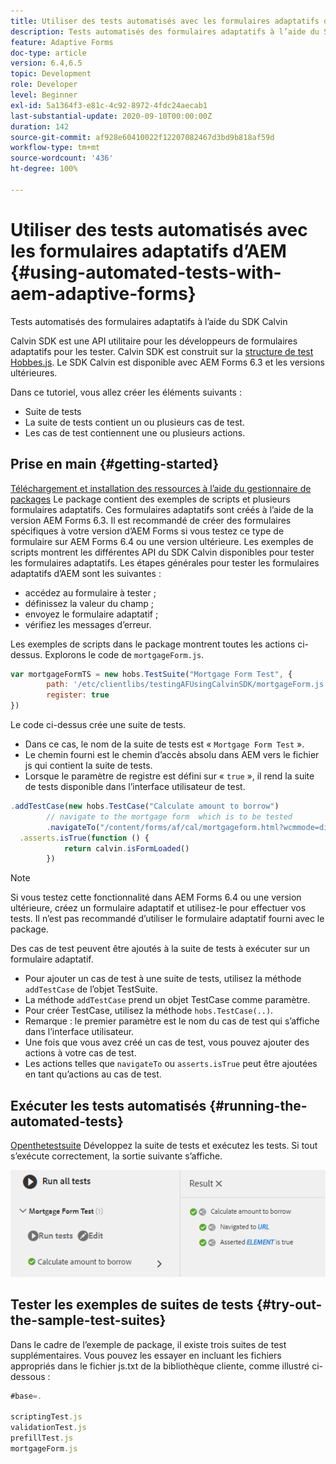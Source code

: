 ```yaml
---
title: Utiliser des tests automatisés avec les formulaires adaptatifs d’AEM
description: Tests automatisés des formulaires adaptatifs à l’aide du SDK Calvin
feature: Adaptive Forms
doc-type: article
version: 6.4,6.5
topic: Development
role: Developer
level: Beginner
exl-id: 5a1364f3-e81c-4c92-8972-4fdc24aecab1
last-substantial-update: 2020-09-10T00:00:00Z
duration: 142
source-git-commit: af928e60410022f12207082467d3bd9b818af59d
workflow-type: tm+mt
source-wordcount: '436'
ht-degree: 100%

---
```


# Utiliser des tests automatisés avec les formulaires adaptatifs d’AEM {#using-automated-tests-with-aem-adaptive-forms}

Tests automatisés des formulaires adaptatifs à l’aide du SDK Calvin

Calvin SDK est une API utilitaire pour les développeurs de formulaires adaptatifs pour les tester. Calvin SDK est construit sur la [structure de test Hobbes.js](https://experienceleague.adobe.com/docs/experience-manager-release-information/aem-release-updates/previous-updates/aem-previous-versions.html?lang=fr). Le SDK Calvin est disponible avec AEM Forms 6.3 et les versions ultérieures.

Dans ce tutoriel, vous allez créer les éléments suivants :

* Suite de tests
* La suite de tests contient un ou plusieurs cas de test.
* Les cas de test contiennent une ou plusieurs actions.

## Prise en main {#getting-started}

[Téléchargement et installation des ressources à l’aide du gestionnaire de packages](assets/testingadaptiveformsusingcalvinsdk1.zip) Le package contient des exemples de scripts et plusieurs formulaires adaptatifs. Ces formulaires adaptatifs sont créés à l’aide de la version AEM Forms 6.3. Il est recommandé de créer des formulaires spécifiques à votre version d’AEM Forms si vous testez ce type de formulaire sur AEM Forms 6.4 ou une version ultérieure. Les exemples de scripts montrent les différentes API du SDK Calvin disponibles pour tester les formulaires adaptatifs. Les étapes générales pour tester les formulaires adaptatifs d’AEM sont les suivantes :

* accédez au formulaire à tester ;
* définissez la valeur du champ ;
* envoyez le formulaire adaptatif ;
* vérifiez les messages d’erreur.

Les exemples de scripts dans le package montrent toutes les actions ci-dessus.
Explorons le code de `mortgageForm.js`.

```javascript
var mortgageFormTS = new hobs.TestSuite("Mortgage Form Test", {
        path: '/etc/clientlibs/testingAFUsingCalvinSDK/mortgageForm.js',
        register: true
})
```

Le code ci-dessus crée une suite de tests.

* Dans ce cas, le nom de la suite de tests est « `Mortgage Form Test` ».
* Le chemin fourni est le chemin d’accès absolu dans AEM vers le fichier js qui contient la suite de tests.
* Lorsque le paramètre de registre est défini sur « `true` », il rend la suite de tests disponible dans l’interface utilisateur de test.

```javascript
.addTestCase(new hobs.TestCase("Calculate amount to borrow")
        // navigate to the mortgage form  which is to be tested
        .navigateTo("/content/forms/af/cal/mortgageform.html?wcmmode=disabled")
  .asserts.isTrue(function () {
            return calvin.isFormLoaded()
        })
```

>[!NOTE]
>
>Si vous testez cette fonctionnalité dans AEM Forms 6.4 ou une version ultérieure, créez un formulaire adaptatif et utilisez-le pour effectuer vos tests. Il n’est pas recommandé d’utiliser le formulaire adaptatif fourni avec le package.

Des cas de test peuvent être ajoutés à la suite de tests à exécuter sur un formulaire adaptatif.

* Pour ajouter un cas de test à une suite de tests, utilisez la méthode `addTestCase` de l’objet TestSuite.
* La méthode `addTestCase` prend un objet TestCase comme paramètre.
* Pour créer TestCase, utilisez la méthode `hobs.TestCase(..)`.
* Remarque : le premier paramètre est le nom du cas de test qui s’affiche dans l’interface utilisateur.
* Une fois que vous avez créé un cas de test, vous pouvez ajouter des actions à votre cas de test.
* Les actions telles que `navigateTo` ou `asserts.isTrue` peut être ajoutées en tant qu’actions au cas de test.

## Exécuter les tests automatisés {#running-the-automated-tests}

[Openthetestsuite](http://localhost:4502/libs/granite/testing/hobbes.html) Développez la suite de tests et exécutez les tests. Si tout s’exécute correctement, la sortie suivante s’affiche.

![calvinsdk](assets/calvinimage.png)

## Tester les exemples de suites de tests {#try-out-the-sample-test-suites}

Dans le cadre de l’exemple de package, il existe trois suites de test supplémentaires. Vous pouvez les essayer en incluant les fichiers appropriés dans le fichier js.txt de la bibliothèque cliente, comme illustré ci-dessous :

```javascript
#base=.

scriptingTest.js
validationTest.js
prefillTest.js
mortgageForm.js
```
